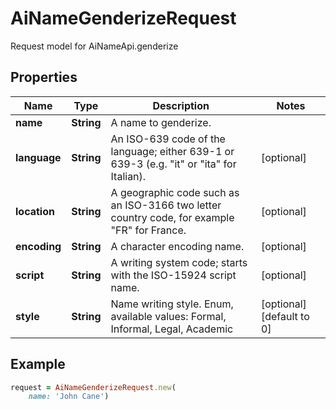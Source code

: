 # AiNameGenderizeRequest

Request model for AiNameApi.genderize

## Properties

Name | Type | Description | Notes
---- | ---- | ----------- | -----
**name** |**String** |A name to genderize. |
**language** |**String** |An ISO-639 code of the language; either 639-1 or 639-3 (e.g. \"it\" or \"ita\" for Italian).              |[optional] 
**location** |**String** |A geographic code such as an ISO-3166 two letter country code, for example \"FR\" for France.              |[optional] 
**encoding** |**String** |A character encoding name. |[optional] 
**script** |**String** |A writing system code; starts with the ISO-15924 script name. |[optional] 
**style** |**String** |Name writing style. Enum, available values: Formal, Informal, Legal, Academic |[optional] [default to 0]

## Example
```ruby
request = AiNameGenderizeRequest.new(
    name: 'John Cane')
```
